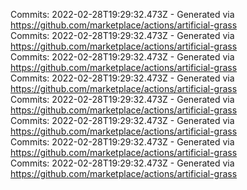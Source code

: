 Commits: 2022-02-28T19:29:32.473Z - Generated via https://github.com/marketplace/actions/artificial-grass
<br>
Commits: 2022-02-28T19:29:32.473Z - Generated via https://github.com/marketplace/actions/artificial-grass
<br>
Commits: 2022-02-28T19:29:32.473Z - Generated via https://github.com/marketplace/actions/artificial-grass
<br>
Commits: 2022-02-28T19:29:32.473Z - Generated via https://github.com/marketplace/actions/artificial-grass
<br>
Commits: 2022-02-28T19:29:32.473Z - Generated via https://github.com/marketplace/actions/artificial-grass
<br>
Commits: 2022-02-28T19:29:32.473Z - Generated via https://github.com/marketplace/actions/artificial-grass
<br>
Commits: 2022-02-28T19:29:32.473Z - Generated via https://github.com/marketplace/actions/artificial-grass
<br>
Commits: 2022-02-28T19:29:32.473Z - Generated via https://github.com/marketplace/actions/artificial-grass
<br>
